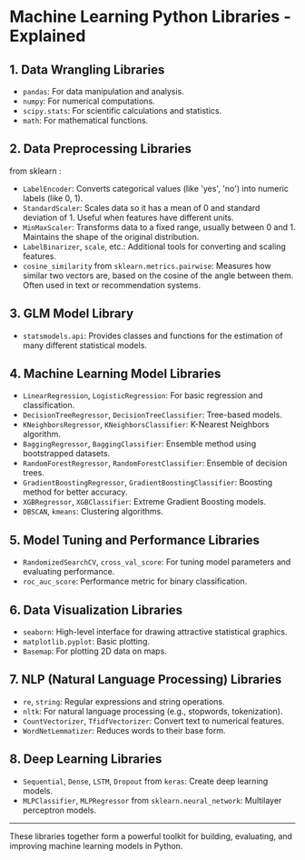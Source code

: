 # Machine Learning Python Libraries - Explained

## 1. **Data Wrangling Libraries**
- `pandas`: For data manipulation and analysis.
- `numpy`: For numerical computations.
- `scipy.stats`: For scientific calculations and statistics.
- `math`: For mathematical functions.

## 2. **Data Preprocessing Libraries**
from sklearn :
- `LabelEncoder`: Converts categorical values (like 'yes', 'no') into numeric labels (like 0, 1).
- `StandardScaler`: Scales data so it has a mean of 0 and standard deviation of 1. Useful when features have different units.
- `MinMaxScaler`: Transforms data to a fixed range, usually between 0 and 1. Maintains the shape of the original distribution.
- `LabelBinarizer`, `scale`, etc.: Additional tools for converting and scaling features.
- `cosine_similarity` from `sklearn.metrics.pairwise`: Measures how similar two vectors are, based on the cosine of the angle between them. Often used in text or recommendation systems.

## 3. **GLM Model Library**
- `statsmodels.api`: Provides classes and functions for the estimation of many different statistical models.

## 4. **Machine Learning Model Libraries**
- `LinearRegression`, `LogisticRegression`: For basic regression and classification.
- `DecisionTreeRegressor`, `DecisionTreeClassifier`: Tree-based models.
- `KNeighborsRegressor`, `KNeighborsClassifier`: K-Nearest Neighbors algorithm.
- `BaggingRegressor`, `BaggingClassifier`: Ensemble method using bootstrapped datasets.
- `RandomForestRegressor`, `RandomForestClassifier`: Ensemble of decision trees.
- `GradientBoostingRegressor`, `GradientBoostingClassifier`: Boosting method for better accuracy.
- `XGBRegressor`, `XGBClassifier`: Extreme Gradient Boosting models.
- `DBSCAN`, `kmeans`: Clustering algorithms.

## 5. **Model Tuning and Performance Libraries**
- `RandomizedSearchCV`, `cross_val_score`: For tuning model parameters and evaluating performance.
- `roc_auc_score`: Performance metric for binary classification.

## 6. **Data Visualization Libraries**
- `seaborn`: High-level interface for drawing attractive statistical graphics.
- `matplotlib.pyplot`: Basic plotting.
- `Basemap`: For plotting 2D data on maps.

## 7. **NLP (Natural Language Processing) Libraries**
- `re`, `string`: Regular expressions and string operations.
- `nltk`: For natural language processing (e.g., stopwords, tokenization).
- `CountVectorizer`, `TfidfVectorizer`: Convert text to numerical features.
- `WordNetLemmatizer`: Reduces words to their base form.

## 8. **Deep Learning Libraries**
- `Sequential`, `Dense`, `LSTM`, `Dropout` from `keras`: Create deep learning models.
- `MLPClassifier`, `MLPRegressor` from `sklearn.neural_network`: Multilayer perceptron models.

---
These libraries together form a powerful toolkit for building, evaluating, and improving machine learning models in Python.
